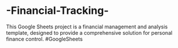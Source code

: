 # -Financial-Tracking-
This Google Sheets project is a financial management and analysis template, designed to provide a comprehensive solution for personal finance control. #GoogleSheets
